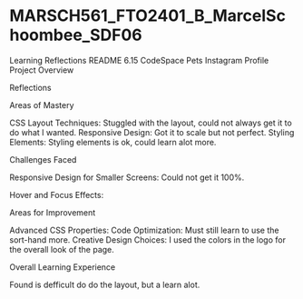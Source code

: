 # MARSCH561_FTO2401_B_MarcelSchoombee_SDF06
Learning Reflections README
6.15 CodeSpace Pets Instagram Profile Project
Overview

Reflections

Areas of Mastery

CSS Layout Techniques: Stuggled with the layout, could not always get it to do what I wanted.
Responsive Design: Got it to scale but not perfect.
Styling Elements: Styling elements is ok, could learn alot more.


Challenges Faced

Responsive Design for Smaller Screens: Could not get it 100%.

Hover and Focus Effects:

Areas for Improvement

Advanced CSS Properties:
Code Optimization: Must still learn to use the sort-hand more. 
Creative Design Choices: I used the colors in the logo for the overall look of the page. 

Overall Learning Experience

Found is defficult do do the layout, but a learn alot.